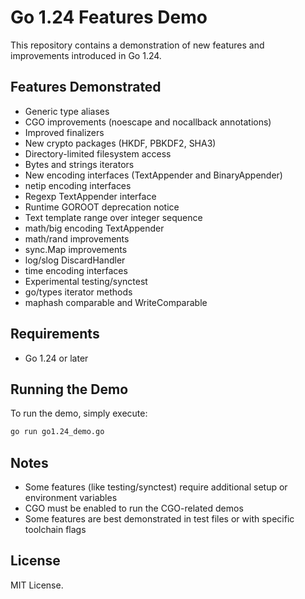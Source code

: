 # Go 1.24 Features Demo

This repository contains a demonstration of new features and improvements introduced in Go 1.24.

## Features Demonstrated

- Generic type aliases
- CGO improvements (noescape and nocallback annotations)
- Improved finalizers
- New crypto packages (HKDF, PBKDF2, SHA3)
- Directory-limited filesystem access
- Bytes and strings iterators
- New encoding interfaces (TextAppender and BinaryAppender)
- netip encoding interfaces
- Regexp TextAppender interface
- Runtime GOROOT deprecation notice
- Text template range over integer sequence
- math/big encoding TextAppender
- math/rand improvements
- sync.Map improvements
- log/slog DiscardHandler
- time encoding interfaces
- Experimental testing/synctest
- go/types iterator methods
- maphash comparable and WriteComparable

## Requirements

- Go 1.24 or later

## Running the Demo

To run the demo, simply execute:

```bash
go run go1.24_demo.go
```

## Notes

- Some features (like testing/synctest) require additional setup or environment variables
- CGO must be enabled to run the CGO-related demos
- Some features are best demonstrated in test files or with specific toolchain flags

## License

MIT License.
